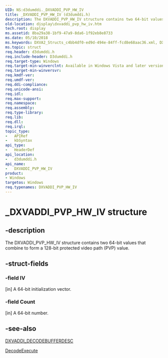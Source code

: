 ```yaml
---
UID: NS:d3dumddi._DXVADDI_PVP_HW_IV
title: _DXVADDI_PVP_HW_IV (d3dumddi.h)
description: The DXVADDI_PVP_HW_IV structure contains two 64-bit values that combine to form a 128-bit protected video path (PVP) value.
old-location: display\dxvaddi_pvp_hw_iv.htm
tech.root: display
ms.assetid: 8ba29a38-1bf9-47a9-8da6-1f92eb8e8733
ms.date: 05/10/2018
ms.keywords: DXVA2_Structs_c4bb4df0-ed9d-494e-84ff-fcd8e68aac36.xml, DXVADDI_PVP_HW_IV, DXVADDI_PVP_HW_IV structure [Display Devices], _DXVADDI_PVP_HW_IV, d3dumddi/DXVADDI_PVP_HW_IV, display.dxvaddi_pvp_hw_iv
ms.topic: struct
req.header: d3dumddi.h
req.include-header: D3dumddi.h
req.target-type: Windows
req.target-min-winverclnt: Available in Windows Vista and later versions of the Windows operating systems.
req.target-min-winversvr: 
req.kmdf-ver: 
req.umdf-ver: 
req.ddi-compliance: 
req.unicode-ansi: 
req.idl: 
req.max-support: 
req.namespace: 
req.assembly: 
req.type-library: 
req.lib: 
req.dll: 
req.irql: 
topic_type:
-	APIRef
-	kbSyntax
api_type:
-	HeaderDef
api_location:
-	d3dumddi.h
api_name:
-	DXVADDI_PVP_HW_IV
product:
- Windows
targetos: Windows
req.typenames: DXVADDI_PVP_HW_IV
---
```


# _DXVADDI_PVP_HW_IV structure


## -description


The DXVADDI_PVP_HW_IV structure contains two 64-bit values that combine to form a 128-bit protected video path (PVP) value.


## -struct-fields




### -field IV

[in] A 64-bit initialization vector.


### -field Count

[in] A 64-bit number.


## -see-also




<a href="https://msdn.microsoft.com/library/windows/hardware/ff562896">DXVADDI_DECODEBUFFERDESC</a>



<a href="https://msdn.microsoft.com/e12496c0-e3e4-437e-9f84-a30ee99b4541">DecodeExecute</a>
 

 

